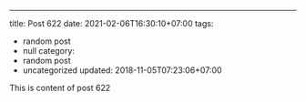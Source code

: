 ---
title: Post 622
date: 2021-02-06T16:30:10+07:00
tags:
  - random post
  - null
category:
  - random post
  - uncategorized
updated: 2018-11-05T07:23:06+07:00

This is content of post 622